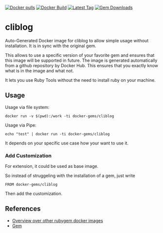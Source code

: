 [![Docker pulls](https://img.shields.io/docker/pulls/rubygem/cliblog.svg)](https://hub.docker.com/r/rubygem/cliblog/)
[![Docker Build](https://img.shields.io/docker/automated/rubygem/cliblog.svg)](https://hub.docker.com/r/rubygem/cliblog/)
[![Latest Tag](https://img.shields.io/github/tag/docker-rubygem/cliblog.svg)](https://hub.docker.com/r/rubygem/cliblog/)
[![Gem Downloads](https://img.shields.io/gem/dt/cliblog.svg)](https://rubygems.org/gems/cliblog/)
# cliblog

Auto-Generated Docker image for cliblog to allow simple usage without installation.
It is in sync with the original gem.

This allows to use a specific version of your favorite gem and ensures that this image will be supported in future.
The image is generated automatically from a github repository by Docker Hub.
This ensures that you exactly know what is in the image and what not.

It lets you use Ruby Tools without the need to install ruby on your machine.

## Usage

Usage via file system:

`docker run -v $(pwd):/work -ti docker-gems/cliblog`

Usage via Pipe:

`echo "test" | docker run -ti docker-gems/cliblog`

It depends on your specific use case how your want to use it.

### Add Customization

For extension, it could be used as base image.

So instead of struggeling with the installation of a gem, just write

`FROM docker-gems/cliblog`

Then add the customization.

## References

 - [Overview over other rubygem docker images](https://github.com/thinkbot/docker-rubygem)
 - [Gem](https://rubygems.org/gems/cliblog/)
